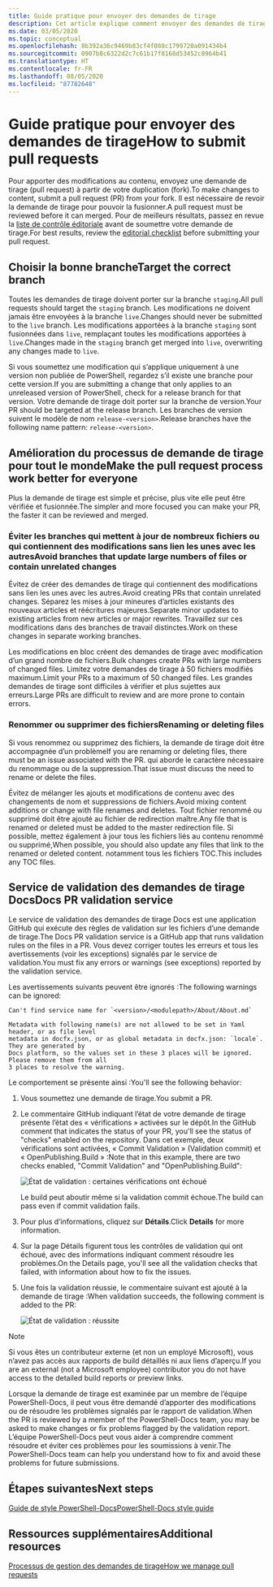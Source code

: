 ```yaml
---
title: Guide pratique pour envoyer des demandes de tirage
description: Cet article explique comment envoyer des demandes de tirage au référentiel PowerShell-Docs.
ms.date: 03/05/2020
ms.topic: conceptual
ms.openlocfilehash: 8b392a36c9469b83cf4f088c1799720a091434b4
ms.sourcegitcommit: 0907b8c6322d2c7c61b17f8168d53452c8964b41
ms.translationtype: HT
ms.contentlocale: fr-FR
ms.lasthandoff: 08/05/2020
ms.locfileid: "87782648"
---
```

# <a name="how-to-submit-pull-requests"></a><span data-ttu-id="afcc6-103">Guide pratique pour envoyer des demandes de tirage</span><span class="sxs-lookup"><span data-stu-id="afcc6-103">How to submit pull requests</span></span>

<span data-ttu-id="afcc6-104">Pour apporter des modifications au contenu, envoyez une demande de tirage (pull request) à partir de votre duplication (fork).</span><span class="sxs-lookup"><span data-stu-id="afcc6-104">To make changes to content, submit a pull request (PR) from your fork.</span></span> <span data-ttu-id="afcc6-105">Il est nécessaire de revoir la demande de tirage pour pouvoir la fusionner.</span><span class="sxs-lookup"><span data-stu-id="afcc6-105">A pull request must be reviewed before it can merged.</span></span> <span data-ttu-id="afcc6-106">Pour de meilleurs résultats, passez en revue la [liste de contrôle éditoriale](editorial-checklist.md) avant de soumettre votre demande de tirage.</span><span class="sxs-lookup"><span data-stu-id="afcc6-106">For best results, review the [editorial checklist](editorial-checklist.md) before submitting your pull request.</span></span>

## <a name="target-the-correct-branch"></a><span data-ttu-id="afcc6-107">Choisir la bonne branche</span><span class="sxs-lookup"><span data-stu-id="afcc6-107">Target the correct branch</span></span>

<span data-ttu-id="afcc6-108">Toutes les demandes de tirage doivent porter sur la branche `staging`.</span><span class="sxs-lookup"><span data-stu-id="afcc6-108">All pull requests should target the `staging` branch.</span></span> <span data-ttu-id="afcc6-109">Les modifications ne doivent jamais être envoyées à la branche `live`.</span><span class="sxs-lookup"><span data-stu-id="afcc6-109">Changes should never be submitted to the `live` branch.</span></span> <span data-ttu-id="afcc6-110">Les modifications apportées à la branche `staging` sont fusionnées dans `live`, remplaçant toutes les modifications apportées à `live`.</span><span class="sxs-lookup"><span data-stu-id="afcc6-110">Changes made in the `staging` branch get merged into `live`, overwriting any changes made to `live`.</span></span>

<span data-ttu-id="afcc6-111">Si vous soumettez une modification qui s’applique uniquement à une version non publiée de PowerShell, regardez s’il existe une branche pour cette version.</span><span class="sxs-lookup"><span data-stu-id="afcc6-111">If you are submitting a change that only applies to an unreleased version of PowerShell, check for a release branch for that version.</span></span> <span data-ttu-id="afcc6-112">Votre demande de tirage doit porter sur la branche de version.</span><span class="sxs-lookup"><span data-stu-id="afcc6-112">Your PR should be targeted at the release branch.</span></span> <span data-ttu-id="afcc6-113">Les branches de version suivent le modèle de nom `release-<version>`.</span><span class="sxs-lookup"><span data-stu-id="afcc6-113">Release branches have the following name pattern: `release-<version>`.</span></span>

## <a name="make-the-pull-request-process-work-better-for-everyone"></a><span data-ttu-id="afcc6-114">Amélioration du processus de demande de tirage pour tout le monde</span><span class="sxs-lookup"><span data-stu-id="afcc6-114">Make the pull request process work better for everyone</span></span>

<span data-ttu-id="afcc6-115">Plus la demande de tirage est simple et précise, plus vite elle peut être vérifiée et fusionnée.</span><span class="sxs-lookup"><span data-stu-id="afcc6-115">The simpler and more focused you can make your PR, the faster it can be reviewed and merged.</span></span>

### <a name="avoid-branches-that-update-large-numbers-of-files-or-contain-unrelated-changes"></a><span data-ttu-id="afcc6-116">Éviter les branches qui mettent à jour de nombreux fichiers ou qui contiennent des modifications sans lien les unes avec les autres</span><span class="sxs-lookup"><span data-stu-id="afcc6-116">Avoid branches that update large numbers of files or contain unrelated changes</span></span>

<span data-ttu-id="afcc6-117">Évitez de créer des demandes de tirage qui contiennent des modifications sans lien les unes avec les autres.</span><span class="sxs-lookup"><span data-stu-id="afcc6-117">Avoid creating PRs that contain unrelated changes.</span></span> <span data-ttu-id="afcc6-118">Séparez les mises à jour mineures d’articles existants des nouveaux articles et réécritures majeures.</span><span class="sxs-lookup"><span data-stu-id="afcc6-118">Separate minor updates to existing articles from new articles or major rewrites.</span></span> <span data-ttu-id="afcc6-119">Travaillez sur ces modifications dans des branches de travail distinctes.</span><span class="sxs-lookup"><span data-stu-id="afcc6-119">Work on these changes in separate working branches.</span></span>

<span data-ttu-id="afcc6-120">Les modifications en bloc créent des demandes de tirage avec modification d’un grand nombre de fichiers.</span><span class="sxs-lookup"><span data-stu-id="afcc6-120">Bulk changes create PRs with large numbers of changed files.</span></span> <span data-ttu-id="afcc6-121">Limitez votre demandes de tirage à 50 fichiers modifiés maximum.</span><span class="sxs-lookup"><span data-stu-id="afcc6-121">Limit your PRs to a maximum of 50 changed files.</span></span> <span data-ttu-id="afcc6-122">Les grandes demandes de tirage sont difficiles à vérifier et plus sujettes aux erreurs.</span><span class="sxs-lookup"><span data-stu-id="afcc6-122">Large PRs are difficult to review and are more prone to contain errors.</span></span>

### <a name="renaming-or-deleting-files"></a><span data-ttu-id="afcc6-123">Renommer ou supprimer des fichiers</span><span class="sxs-lookup"><span data-stu-id="afcc6-123">Renaming or deleting files</span></span>

<span data-ttu-id="afcc6-124">Si vous renommez ou supprimez des fichiers, la demande de tirage doit être accompagnée d’un problème</span><span class="sxs-lookup"><span data-stu-id="afcc6-124">If you are renaming or deleting files, there must be an issue associated with the PR.</span></span> <span data-ttu-id="afcc6-125">qui aborde le caractère nécessaire du renommage ou de la suppression.</span><span class="sxs-lookup"><span data-stu-id="afcc6-125">That issue must discuss the need to rename or delete the files.</span></span>

<span data-ttu-id="afcc6-126">Évitez de mélanger les ajouts et modifications de contenu avec des changements de nom et suppressions de fichiers.</span><span class="sxs-lookup"><span data-stu-id="afcc6-126">Avoid mixing content additions or change with file renames and deletes.</span></span> <span data-ttu-id="afcc6-127">Tout fichier renommé ou supprimé doit être ajouté au fichier de redirection maître.</span><span class="sxs-lookup"><span data-stu-id="afcc6-127">Any file that is renamed or deleted must be added to the master redirection file.</span></span> <span data-ttu-id="afcc6-128">Si possible, mettez également à jour tous les fichiers liés au contenu renommé ou supprimé,</span><span class="sxs-lookup"><span data-stu-id="afcc6-128">When possible, you should also update any files that link to the renamed or deleted content.</span></span> <span data-ttu-id="afcc6-129">notamment tous les fichiers TOC.</span><span class="sxs-lookup"><span data-stu-id="afcc6-129">This includes any TOC files.</span></span>

## <a name="docs-pr-validation-service"></a><span data-ttu-id="afcc6-130">Service de validation des demandes de tirage Docs</span><span class="sxs-lookup"><span data-stu-id="afcc6-130">Docs PR validation service</span></span>

<span data-ttu-id="afcc6-131">Le service de validation des demandes de tirage Docs est une application GitHub qui exécute des règles de validation sur les fichiers d’une demande de tirage.</span><span class="sxs-lookup"><span data-stu-id="afcc6-131">The Docs PR validation service is a GitHub app that runs validation rules on the files in a PR.</span></span> <span data-ttu-id="afcc6-132">Vous devez corriger toutes les erreurs et tous les avertissements (voir les exceptions) signalés par le service de validation.</span><span class="sxs-lookup"><span data-stu-id="afcc6-132">You must fix any errors or warnings (see exceptions) reported by the validation service.</span></span>

<span data-ttu-id="afcc6-133">Les avertissements suivants peuvent être ignorés :</span><span class="sxs-lookup"><span data-stu-id="afcc6-133">The following warnings can be ignored:</span></span>

```
Can't find service name for `<version>/<modulepath>/About/About.md`
```

```
Metadata with following name(s) are not allowed to be set in Yaml header, or as file level
metadata in docfx.json, or as global metadata in docfx.json: `locale`. They are generated by
Docs platform, so the values set in these 3 places will be ignored. Please remove them from all
3 places to resolve the warning.
```

<span data-ttu-id="afcc6-134">Le comportement se présente ainsi :</span><span class="sxs-lookup"><span data-stu-id="afcc6-134">You'll see the following behavior:</span></span>

1. <span data-ttu-id="afcc6-135">Vous soumettez une demande de tirage.</span><span class="sxs-lookup"><span data-stu-id="afcc6-135">You submit a PR.</span></span>
1. <span data-ttu-id="afcc6-136">Le commentaire GitHub indiquant l’état de votre demande de tirage présente l’état des « vérifications » activées sur le dépôt.</span><span class="sxs-lookup"><span data-stu-id="afcc6-136">In the GitHub comment that indicates the status of your PR, you'll see the status of "checks" enabled on the repository.</span></span> <span data-ttu-id="afcc6-137">Dans cet exemple, deux vérifications sont activées, « Commit Validation » (Validation commit) et « OpenPublishing.Build » :</span><span class="sxs-lookup"><span data-stu-id="afcc6-137">Note that in this example, there are two checks enabled, "Commit Validation" and "OpenPublishing.Build":</span></span>

   ![État de validation : certaines vérifications ont échoué](media/pull-requests/validation-failed.png)

   <span data-ttu-id="afcc6-139">Le build peut aboutir même si la validation commit échoue.</span><span class="sxs-lookup"><span data-stu-id="afcc6-139">The build can pass even if commit validation fails.</span></span>

1. <span data-ttu-id="afcc6-140">Pour plus d’informations, cliquez sur **Détails**.</span><span class="sxs-lookup"><span data-stu-id="afcc6-140">Click **Details** for more information.</span></span>
1. <span data-ttu-id="afcc6-141">Sur la page Détails figurent tous les contrôles de validation qui ont échoué, avec des informations indiquant comment résoudre les problèmes.</span><span class="sxs-lookup"><span data-stu-id="afcc6-141">On the Details page, you'll see all the validation checks that failed, with information about how to fix the issues.</span></span>
1. <span data-ttu-id="afcc6-142">Une fois la validation réussie, le commentaire suivant est ajouté à la demande de tirage :</span><span class="sxs-lookup"><span data-stu-id="afcc6-142">When validation succeeds, the following comment is added to the PR:</span></span>

   ![État de validation : réussite](media/pull-requests/build-validation.png)

> [!NOTE]
> <span data-ttu-id="afcc6-144">Si vous êtes un contributeur externe (et non un employé Microsoft), vous n’avez pas accès aux rapports de build détaillés ni aux liens d’aperçu.</span><span class="sxs-lookup"><span data-stu-id="afcc6-144">If you are an external (not a Microsoft employee) contributor you do not have access to the detailed build reports or preview links.</span></span>

<span data-ttu-id="afcc6-145">Lorsque la demande de tirage est examinée par un membre de l’équipe PowerShell-Docs, il peut vous être demandé d’apporter des modifications ou de résoudre les problèmes signalés par le rapport de validation.</span><span class="sxs-lookup"><span data-stu-id="afcc6-145">When the PR is reviewed by a member of the PowerShell-Docs team, you may be asked to make changes or fix problems flagged by the validation report.</span></span> <span data-ttu-id="afcc6-146">L’équipe PowerShell-Docs peut vous aider à comprendre comment résoudre et éviter ces problèmes pour les soumissions à venir.</span><span class="sxs-lookup"><span data-stu-id="afcc6-146">The PowerShell-Docs team can help you understand how to fix and avoid these problems for future submissions.</span></span>

## <a name="next-steps"></a><span data-ttu-id="afcc6-147">Étapes suivantes</span><span class="sxs-lookup"><span data-stu-id="afcc6-147">Next steps</span></span>

[<span data-ttu-id="afcc6-148">Guide de style PowerShell-Docs</span><span class="sxs-lookup"><span data-stu-id="afcc6-148">PowerShell-Docs style guide</span></span>](powershell-style-guide.md)

## <a name="additional-resources"></a><span data-ttu-id="afcc6-149">Ressources supplémentaires</span><span class="sxs-lookup"><span data-stu-id="afcc6-149">Additional resources</span></span>

[<span data-ttu-id="afcc6-150">Processus de gestion des demandes de tirage</span><span class="sxs-lookup"><span data-stu-id="afcc6-150">How we manage pull requests</span></span>](managing-pull-requests.md)
